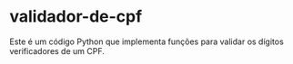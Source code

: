 # validador-de-cpf
 Este é um código Python que implementa funções para validar os dígitos verificadores de um CPF.
